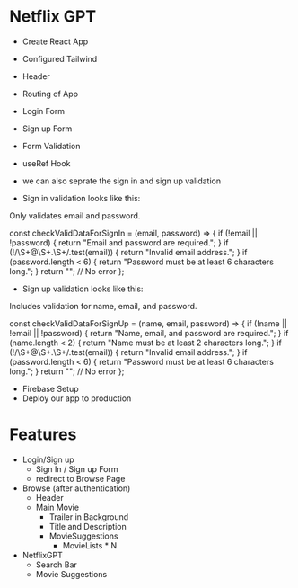 # Netflix GPT

- Create React App
- Configured Tailwind
- Header 
- Routing of App
- Login Form 
- Sign up Form 
- Form Validation 
- useRef Hook 
- we can also seprate the sign in and sign up validation 

- Sign in validation looks like this:

Only validates email and password.

const checkValidDataForSignIn = (email, password) => {
  if (!email || !password) {
    return "Email and password are required.";
  }
  if (!/\S+@\S+\.\S+/.test(email)) {
    return "Invalid email address.";
  }
  if (password.length < 6) {
    return "Password must be at least 6 characters long.";
  }
  return ""; // No error
};



- Sign up validation looks like this:

Includes validation for name, email, and password.

const checkValidDataForSignUp = (name, email, password) => {
  if (!name || !email || !password) {
    return "Name, email, and password are required.";
  }
  if (name.length < 2) {
    return "Name must be at least 2 characters long.";
  }
  if (!/\S+@\S+\.\S+/.test(email)) {
    return "Invalid email address.";
  }
  if (password.length < 6) {
    return "Password must be at least 6 characters long.";
  }
  return ""; // No error
};

- Firebase Setup
- Deploy our app to production



# Features
- Login/Sign up 
   - Sign In / Sign up Form
   - redirect to Browse Page
- Browse (after authentication)
   - Header
   - Main Movie
      - Trailer in Background
      - Title and Description
      - MovieSuggestions
         - MovieLists * N
- NetflixGPT
   - Search Bar
   - Movie Suggestions
   